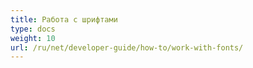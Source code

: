 ```yaml
---
title: Работа с шрифтами
type: docs
weight: 10
url: /ru/net/developer-guide/how-to/work-with-fonts/
---
```

